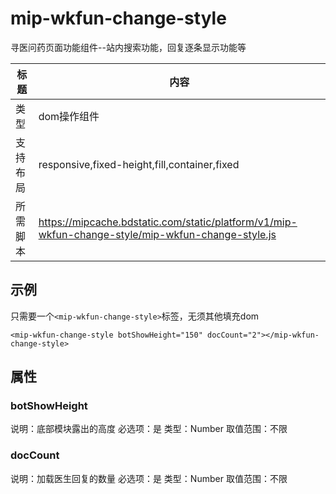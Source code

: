 # mip-wkfun-change-style

寻医问药页面功能组件--站内搜索功能，回复逐条显示功能等

标题|内容
----|----
类型|dom操作组件
支持布局|responsive,fixed-height,fill,container,fixed
所需脚本|https://mipcache.bdstatic.com/static/platform/v1/mip-wkfun-change-style/mip-wkfun-change-style.js

## 示例

只需要一个`<mip-wkfun-change-style>`标签，无须其他填充dom

```
<mip-wkfun-change-style botShowHeight="150" docCount="2"></mip-wkfun-change-style>
```

## 属性

### botShowHeight

说明：底部模块露出的高度
必选项：是
类型：Number
取值范围：不限

### docCount

说明：加载医生回复的数量
必选项：是
类型：Number
取值范围：不限
